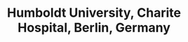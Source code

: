 ---
title: "Humboldt University, Charite Hospital, Berlin, Germany"
project_id: 
conf_date: 1998-05-06
conference_id: ""
presenters:
   - peter_bandettini
summary: "Humboldt University, Charite Hospital, Berlin, Germany"
file: /assets/presentations/
filename: 
layout: presentation
---
